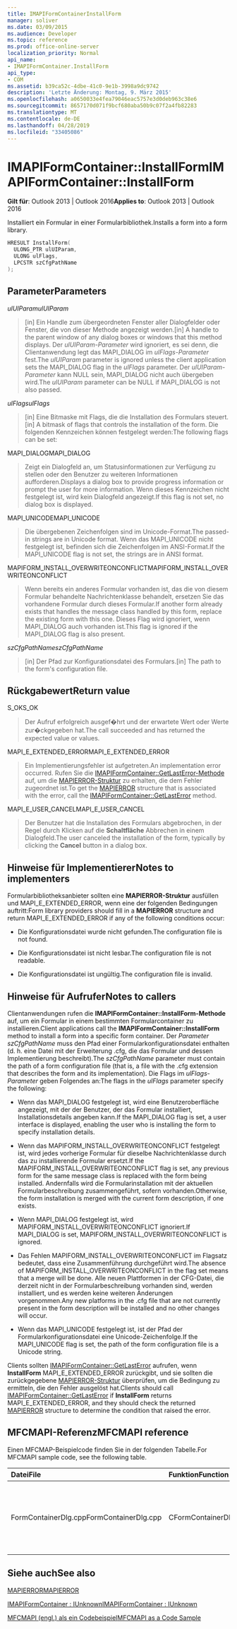 ```yaml
---
title: IMAPIFormContainerInstallForm
manager: soliver
ms.date: 03/09/2015
ms.audience: Developer
ms.topic: reference
ms.prod: office-online-server
localization_priority: Normal
api_name:
- IMAPIFormContainer.InstallForm
api_type:
- COM
ms.assetid: b39ca52c-4dbe-41c0-9e1b-3998a9dc9742
description: 'Letzte Änderung: Montag, 9. März 2015'
ms.openlocfilehash: a0650033e4fea79046eac5757e3d0deb963c38e6
ms.sourcegitcommit: 8657170d071f9bcf680aba50b9c07f2a4fb82283
ms.translationtype: MT
ms.contentlocale: de-DE
ms.lasthandoff: 04/28/2019
ms.locfileid: "33405086"
---
```

# <a name="imapiformcontainerinstallform"></a><span data-ttu-id="b6a5a-103">IMAPIFormContainer::InstallForm</span><span class="sxs-lookup"><span data-stu-id="b6a5a-103">IMAPIFormContainer::InstallForm</span></span>

  
  
<span data-ttu-id="b6a5a-104">**Gilt für**: Outlook 2013 | Outlook 2016</span><span class="sxs-lookup"><span data-stu-id="b6a5a-104">**Applies to**: Outlook 2013 | Outlook 2016</span></span> 
  
<span data-ttu-id="b6a5a-105">Installiert ein Formular in einer Formularbibliothek.</span><span class="sxs-lookup"><span data-stu-id="b6a5a-105">Installs a form into a form library.</span></span>
  
```cpp
HRESULT InstallForm(
  ULONG_PTR ulUIParam,
  ULONG ulFlags,
  LPCSTR szCfgPathName
);
```

## <a name="parameters"></a><span data-ttu-id="b6a5a-106">Parameter</span><span class="sxs-lookup"><span data-stu-id="b6a5a-106">Parameters</span></span>

 <span data-ttu-id="b6a5a-107">_ulUIParam_</span><span class="sxs-lookup"><span data-stu-id="b6a5a-107">_ulUIParam_</span></span>
  
> <span data-ttu-id="b6a5a-108">[in] Ein Handle zum übergeordneten Fenster aller Dialogfelder oder Fenster, die von dieser Methode angezeigt werden.</span><span class="sxs-lookup"><span data-stu-id="b6a5a-108">[in] A handle to the parent window of any dialog boxes or windows that this method displays.</span></span> <span data-ttu-id="b6a5a-109">Der  _ulUIParam-Parameter_ wird ignoriert, es sei denn, die Clientanwendung legt das MAPI_DIALOG im  _ulFlags-Parameter_ fest.</span><span class="sxs-lookup"><span data-stu-id="b6a5a-109">The  _ulUIParam_ parameter is ignored unless the client application sets the MAPI_DIALOG flag in the  _ulFlags_ parameter.</span></span> <span data-ttu-id="b6a5a-110">Der  _ulUIParam-Parameter_ kann NULL sein, MAPI_DIALOG nicht auch übergeben wird.</span><span class="sxs-lookup"><span data-stu-id="b6a5a-110">The  _ulUIParam_ parameter can be NULL if MAPI_DIALOG is not also passed.</span></span> 
    
 <span data-ttu-id="b6a5a-111">_ulFlags_</span><span class="sxs-lookup"><span data-stu-id="b6a5a-111">_ulFlags_</span></span>
  
> <span data-ttu-id="b6a5a-112">[in] Eine Bitmaske mit Flags, die die Installation des Formulars steuert.</span><span class="sxs-lookup"><span data-stu-id="b6a5a-112">[in] A bitmask of flags that controls the installation of the form.</span></span> <span data-ttu-id="b6a5a-113">Die folgenden Kennzeichen können festgelegt werden:</span><span class="sxs-lookup"><span data-stu-id="b6a5a-113">The following flags can be set:</span></span>
    
<span data-ttu-id="b6a5a-114">MAPI_DIALOG</span><span class="sxs-lookup"><span data-stu-id="b6a5a-114">MAPI_DIALOG</span></span> 
  
> <span data-ttu-id="b6a5a-115">Zeigt ein Dialogfeld an, um Statusinformationen zur Verfügung zu stellen oder den Benutzer zu weiteren Informationen aufforderen.</span><span class="sxs-lookup"><span data-stu-id="b6a5a-115">Displays a dialog box to provide progress information or prompt the user for more information.</span></span> <span data-ttu-id="b6a5a-116">Wenn dieses Kennzeichen nicht festgelegt ist, wird kein Dialogfeld angezeigt.</span><span class="sxs-lookup"><span data-stu-id="b6a5a-116">If this flag is not set, no dialog box is displayed.</span></span>
    
<span data-ttu-id="b6a5a-117">MAPI_UNICODE</span><span class="sxs-lookup"><span data-stu-id="b6a5a-117">MAPI_UNICODE</span></span> 
  
> <span data-ttu-id="b6a5a-118">Die übergebenen Zeichenfolgen sind im Unicode-Format.</span><span class="sxs-lookup"><span data-stu-id="b6a5a-118">The passed-in strings are in Unicode format.</span></span> <span data-ttu-id="b6a5a-119">Wenn das MAPI_UNICODE nicht festgelegt ist, befinden sich die Zeichenfolgen im ANSI-Format.</span><span class="sxs-lookup"><span data-stu-id="b6a5a-119">If the MAPI_UNICODE flag is not set, the strings are in ANSI format.</span></span>
    
<span data-ttu-id="b6a5a-120">MAPIFORM_INSTALL_OVERWRITEONCONFLICT</span><span class="sxs-lookup"><span data-stu-id="b6a5a-120">MAPIFORM_INSTALL_OVERWRITEONCONFLICT</span></span> 
  
> <span data-ttu-id="b6a5a-121">Wenn bereits ein anderes Formular vorhanden ist, das die von diesem Formular behandelte Nachrichtenklasse behandelt, ersetzen Sie das vorhandene Formular durch dieses Formular.</span><span class="sxs-lookup"><span data-stu-id="b6a5a-121">If another form already exists that handles the message class handled by this form, replace the existing form with this one.</span></span> <span data-ttu-id="b6a5a-122">Dieses Flag wird ignoriert, wenn MAPI_DIALOG auch vorhanden ist.</span><span class="sxs-lookup"><span data-stu-id="b6a5a-122">This flag is ignored if the MAPI_DIALOG flag is also present.</span></span> 
    
 <span data-ttu-id="b6a5a-123">_szCfgPathName_</span><span class="sxs-lookup"><span data-stu-id="b6a5a-123">_szCfgPathName_</span></span>
  
> <span data-ttu-id="b6a5a-124">[in] Der Pfad zur Konfigurationsdatei des Formulars.</span><span class="sxs-lookup"><span data-stu-id="b6a5a-124">[in] The path to the form's configuration file.</span></span>
    
## <a name="return-value"></a><span data-ttu-id="b6a5a-125">Rückgabewert</span><span class="sxs-lookup"><span data-stu-id="b6a5a-125">Return value</span></span>

<span data-ttu-id="b6a5a-126">S_OK</span><span class="sxs-lookup"><span data-stu-id="b6a5a-126">S_OK</span></span> 
  
> <span data-ttu-id="b6a5a-127">Der Aufruf erfolgreich ausgef�hrt und der erwartete Wert oder Werte zur�ckgegeben hat.</span><span class="sxs-lookup"><span data-stu-id="b6a5a-127">The call succeeded and has returned the expected value or values.</span></span>
    
<span data-ttu-id="b6a5a-128">MAPI_E_EXTENDED_ERROR</span><span class="sxs-lookup"><span data-stu-id="b6a5a-128">MAPI_E_EXTENDED_ERROR</span></span> 
  
> <span data-ttu-id="b6a5a-129">Ein Implementierungsfehler ist aufgetreten.</span><span class="sxs-lookup"><span data-stu-id="b6a5a-129">An implementation error occurred.</span></span> <span data-ttu-id="b6a5a-130">Rufen Sie die [IMAPIFormContainer::GetLastError-Methode](imapiformcontainer-getlasterror.md) auf, um die [MAPIERROR-Struktur](mapierror.md) zu erhalten, die dem Fehler zugeordnet ist.</span><span class="sxs-lookup"><span data-stu-id="b6a5a-130">To get the [MAPIERROR](mapierror.md) structure that is associated with the error, call the [IMAPIFormContainer::GetLastError](imapiformcontainer-getlasterror.md) method.</span></span> 
    
<span data-ttu-id="b6a5a-131">MAPI_E_USER_CANCEL</span><span class="sxs-lookup"><span data-stu-id="b6a5a-131">MAPI_E_USER_CANCEL</span></span> 
  
> <span data-ttu-id="b6a5a-132">Der Benutzer hat die Installation des Formulars abgebrochen, in der Regel durch Klicken auf die **Schaltfläche** Abbrechen in einem Dialogfeld.</span><span class="sxs-lookup"><span data-stu-id="b6a5a-132">The user canceled the installation of the form, typically by clicking the **Cancel** button in a dialog box.</span></span> 
    
## <a name="notes-to-implementers"></a><span data-ttu-id="b6a5a-133">Hinweise für Implementierer</span><span class="sxs-lookup"><span data-stu-id="b6a5a-133">Notes to implementers</span></span>

<span data-ttu-id="b6a5a-134">Formularbibliotheksanbieter sollten eine **MAPIERROR-Struktur** ausfüllen und MAPI_E_EXTENDED_ERROR, wenn eine der folgenden Bedingungen auftritt:</span><span class="sxs-lookup"><span data-stu-id="b6a5a-134">Form library providers should fill in a **MAPIERROR** structure and return MAPI_E_EXTENDED_ERROR if any of the following conditions occur:</span></span> 
  
- <span data-ttu-id="b6a5a-135">Die Konfigurationsdatei wurde nicht gefunden.</span><span class="sxs-lookup"><span data-stu-id="b6a5a-135">The configuration file is not found.</span></span>
    
- <span data-ttu-id="b6a5a-136">Die Konfigurationsdatei ist nicht lesbar.</span><span class="sxs-lookup"><span data-stu-id="b6a5a-136">The configuration file is not readable.</span></span>
    
- <span data-ttu-id="b6a5a-137">Die Konfigurationsdatei ist ungültig.</span><span class="sxs-lookup"><span data-stu-id="b6a5a-137">The configuration file is invalid.</span></span>
    
## <a name="notes-to-callers"></a><span data-ttu-id="b6a5a-138">Hinweise für Aufrufer</span><span class="sxs-lookup"><span data-stu-id="b6a5a-138">Notes to callers</span></span>

<span data-ttu-id="b6a5a-139">Clientanwendungen rufen die **IMAPIFormContainer::InstallForm-Methode** auf, um ein Formular in einem bestimmten Formularcontainer zu installieren.</span><span class="sxs-lookup"><span data-stu-id="b6a5a-139">Client applications call the **IMAPIFormContainer::InstallForm** method to install a form into a specific form container.</span></span> <span data-ttu-id="b6a5a-140">Der  _Parameter szCfgPathName_ muss den Pfad einer Formularkonfigurationsdatei enthalten (d. h. eine Datei mit der Erweiterung .cfg, die das Formular und dessen Implementierung beschreibt).</span><span class="sxs-lookup"><span data-stu-id="b6a5a-140">The  _szCfgPathName_ parameter must contain the path of a form configuration file (that is, a file with the .cfg extension that describes the form and its implementation).</span></span> <span data-ttu-id="b6a5a-141">Die Flags im  _ulFlags-Parameter_ geben Folgendes an:</span><span class="sxs-lookup"><span data-stu-id="b6a5a-141">The flags in the  _ulFlags_ parameter specify the following:</span></span> 
  
- <span data-ttu-id="b6a5a-142">Wenn das MAPI_DIALOG festgelegt ist, wird eine Benutzeroberfläche angezeigt, mit der der Benutzer, der das Formular installiert, Installationsdetails angeben kann.</span><span class="sxs-lookup"><span data-stu-id="b6a5a-142">If the MAPI_DIALOG flag is set, a user interface is displayed, enabling the user who is installing the form to specify installation details.</span></span>
    
- <span data-ttu-id="b6a5a-143">Wenn das MAPIFORM_INSTALL_OVERWRITEONCONFLICT festgelegt ist, wird jedes vorherige Formular für dieselbe Nachrichtenklasse durch das zu installierende Formular ersetzt.</span><span class="sxs-lookup"><span data-stu-id="b6a5a-143">If the MAPIFORM_INSTALL_OVERWRITEONCONFLICT flag is set, any previous form for the same message class is replaced with the form being installed.</span></span> <span data-ttu-id="b6a5a-144">Andernfalls wird die Formularinstallation mit der aktuellen Formularbeschreibung zusammengeführt, sofern vorhanden.</span><span class="sxs-lookup"><span data-stu-id="b6a5a-144">Otherwise, the form installation is merged with the current form description, if one exists.</span></span>
    
- <span data-ttu-id="b6a5a-145">Wenn MAPI_DIALOG festgelegt ist, wird MAPIFORM_INSTALL_OVERWRITEONCONFLICT ignoriert.</span><span class="sxs-lookup"><span data-stu-id="b6a5a-145">If MAPI_DIALOG is set, MAPIFORM_INSTALL_OVERWRITEONCONFLICT is ignored.</span></span>
    
- <span data-ttu-id="b6a5a-146">Das Fehlen MAPIFORM_INSTALL_OVERWRITEONCONFLICT im Flagsatz bedeutet, dass eine Zusammenführung durchgeführt wird.</span><span class="sxs-lookup"><span data-stu-id="b6a5a-146">The absence of MAPIFORM_INSTALL_OVERWRITEONCONFLICT in the flag set means that a merge will be done.</span></span> <span data-ttu-id="b6a5a-147">Alle neuen Plattformen in der CFG-Datei, die derzeit nicht in der Formularbeschreibung vorhanden sind, werden installiert, und es werden keine weiteren Änderungen vorgenommen.</span><span class="sxs-lookup"><span data-stu-id="b6a5a-147">Any new platforms in the .cfg file that are not currently present in the form description will be installed and no other changes will occur.</span></span>
    
- <span data-ttu-id="b6a5a-148">Wenn das MAPI_UNICODE festgelegt ist, ist der Pfad der Formularkonfigurationsdatei eine Unicode-Zeichenfolge.</span><span class="sxs-lookup"><span data-stu-id="b6a5a-148">If the MAPI_UNICODE flag is set, the path of the form configuration file is a Unicode string.</span></span> 
    
<span data-ttu-id="b6a5a-149">Clients sollten [IMAPIFormContainer::GetLastError](imapiformcontainer-getlasterror.md) aufrufen, wenn **InstallForm** MAPI_E_EXTENDED_ERROR zurückgibt, und sie sollten die zurückgegebene [MAPIERROR-Struktur](mapierror.md) überprüfen, um die Bedingung zu ermitteln, die den Fehler ausgelöst hat.</span><span class="sxs-lookup"><span data-stu-id="b6a5a-149">Clients should call [IMAPIFormContainer::GetLastError](imapiformcontainer-getlasterror.md) if **InstallForm** returns MAPI_E_EXTENDED_ERROR, and they should check the returned [MAPIERROR](mapierror.md) structure to determine the condition that raised the error.</span></span> 
  
## <a name="mfcmapi-reference"></a><span data-ttu-id="b6a5a-150">MFCMAPI-Referenz</span><span class="sxs-lookup"><span data-stu-id="b6a5a-150">MFCMAPI reference</span></span>

<span data-ttu-id="b6a5a-151">Einen MFCMAP-Beispielcode finden Sie in der folgenden Tabelle.</span><span class="sxs-lookup"><span data-stu-id="b6a5a-151">For MFCMAPI sample code, see the following table.</span></span>
  
|<span data-ttu-id="b6a5a-152">**Datei**</span><span class="sxs-lookup"><span data-stu-id="b6a5a-152">**File**</span></span>|<span data-ttu-id="b6a5a-153">**Funktion**</span><span class="sxs-lookup"><span data-stu-id="b6a5a-153">**Function**</span></span>|<span data-ttu-id="b6a5a-154">**Comment**</span><span class="sxs-lookup"><span data-stu-id="b6a5a-154">**Comment**</span></span>|
|:-----|:-----|:-----|
|<span data-ttu-id="b6a5a-155">FormContainerDlg.cpp</span><span class="sxs-lookup"><span data-stu-id="b6a5a-155">FormContainerDlg.cpp</span></span>  <br/> |<span data-ttu-id="b6a5a-156">CFormContainerDlg::OnInstallForm</span><span class="sxs-lookup"><span data-stu-id="b6a5a-156">CFormContainerDlg::OnInstallForm</span></span>  <br/> |<span data-ttu-id="b6a5a-157">MFCMAPI verwendet die **IMAPIFormContainer::InstallForm-Methode,** um ein Formular in einem Formularcontainer zu installieren.</span><span class="sxs-lookup"><span data-stu-id="b6a5a-157">MFCMAPI uses the **IMAPIFormContainer::InstallForm** method to install a form in a form container.</span></span>  <br/> |
   
## <a name="see-also"></a><span data-ttu-id="b6a5a-158">Siehe auch</span><span class="sxs-lookup"><span data-stu-id="b6a5a-158">See also</span></span>



[<span data-ttu-id="b6a5a-159">MAPIERROR</span><span class="sxs-lookup"><span data-stu-id="b6a5a-159">MAPIERROR</span></span>](mapierror.md)
  
[<span data-ttu-id="b6a5a-160">IMAPIFormContainer : IUnknown</span><span class="sxs-lookup"><span data-stu-id="b6a5a-160">IMAPIFormContainer : IUnknown</span></span>](imapiformcontaineriunknown.md)


[<span data-ttu-id="b6a5a-161">MFCMAPI (engl.) als ein Codebeispiel</span><span class="sxs-lookup"><span data-stu-id="b6a5a-161">MFCMAPI as a Code Sample</span></span>](mfcmapi-as-a-code-sample.md)

